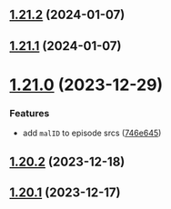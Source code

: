 ## [1.21.2](https://github.com/ghoshRitesh12/aniwatch-api/compare/v1.21.1...v1.21.2) (2024-01-07)



## [1.21.1](https://github.com/ghoshRitesh12/aniwatch-api/compare/v1.21.0...v1.21.1) (2024-01-07)



# [1.21.0](https://github.com/ghoshRitesh12/aniwatch-api/compare/v1.20.2...v1.21.0) (2023-12-29)


### Features

* add `malID` to episode srcs ([746e645](https://github.com/ghoshRitesh12/aniwatch-api/commit/746e645c2feb1ee7b7464f36d59522b1a2fe42bb))



## [1.20.2](https://github.com/ghoshRitesh12/aniwatch-api/compare/v1.20.1...v1.20.2) (2023-12-18)



## [1.20.1](https://github.com/ghoshRitesh12/aniwatch-api/compare/v1.20.0...v1.20.1) (2023-12-17)



